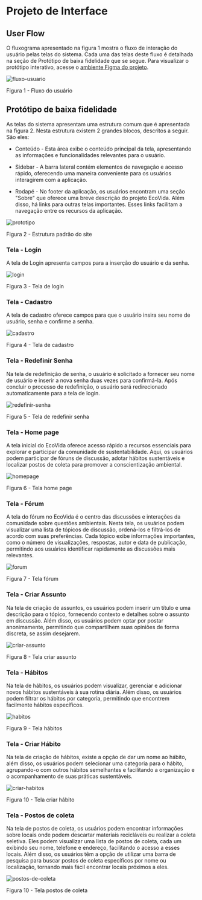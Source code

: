 
# Projeto de Interface


## User Flow

O fluxograma apresentado na figura 1 mostra o fluxo de interação do usuário pelas telas do sistema. Cada uma das telas deste fluxo é detalhada na seção de Protótipo de baixa fidelidade que se segue. Para visualizar o protótipo interativo, acesse o [ambiente Figma do projeto](https://www.figma.com/proto/ZGWFdBHeITIK1HuhdenXy5/EcoVida---PUC?type=design&node-id=4-27&t=pDDqPuD6Muygci89-1&scaling=min-zoom&page-id=3%3A248&mode=design).

  ![fluxo-usuario](https://cdn.discordapp.com/attachments/737069685333557319/1229182122359525396/EcoVida_-_Fluxo_do_Usuario.png?ex=662ec00f&is=661c4b0f&hm=09f4fe93dee8de20e9e653b851fa28032782dd4ceb0b73a2f23ee3c6d593af96&)

Figura 1 - Fluxo do usuário


## Protótipo de baixa fidelidade

As telas do sistema apresentam uma estrutura comum que é apresentada na figura 2. Nesta estrutura existem 2 grandes blocos, descritos a seguir. São eles:

- Conteúdo - Esta área exibe o conteúdo principal da tela, apresentando as informações e funcionalidades relevantes para o usuário.

 - Sidebar - A barra lateral contém elementos de navegação e acesso rápido, oferecendo uma maneira conveniente para os usuários interagirem com a aplicação.

 - Rodapé - No footer da aplicação, os usuários encontram uma seção "Sobre" que oferece uma breve descrição do projeto EcoVida. Além disso, há links para outras telas importantes. Esses links facilitam a navegação entre os recursos da aplicação.


![prototipo](https://cdn.discordapp.com/attachments/737069685333557319/1229163330095153213/EcoVida_-_baixa_qualidade.png?ex=662eae8e&is=661c398e&hm=b0d4f06c9c100479cf11fd56de3ccae84bebbb5af677cc4579847c8fd400d843&)

Figura 2 - Estrutura padrão do site



### Tela - Login

A tela de Login apresenta campos para a inserção do usuário e da senha.
  
![login](https://media.discordapp.net/attachments/1038811979856494602/1226999681372913755/Tela_login.png?ex=6626cf80&is=66145a80&hm=b74b99bea5f06c8b28cb07fffdb6d0091638b48bb33ca2b9009e31971665b9e7&=&format=webp&quality=lossless&width=906&height=565)

  
 Figura 3 - Tela de login

 ### Tela - Cadastro

A tela de cadastro oferece campos para que o usuário insira seu nome de usuário, senha e confirme a senha.

![cadastro](https://cdn.discordapp.com/attachments/737069685333557319/1229173431959027865/EcoVida_-_Cadastro.png?ex=662eb7f7&is=661c42f7&hm=11cf4af47d98eff8e8551ebfcfea799f8ae2b60cb54ef54472eea6adfb1c3b2b&)

  
 Figura 4 - Tela de cadastro

 ### Tela - Redefinir Senha

Na tela de redefinição de senha, o usuário é solicitado a fornecer seu nome de usuário e inserir a nova senha duas vezes para confirmá-la. Após concluir o processo de redefinição, o usuário será redirecionado automaticamente para a tela de login.
  
![redefinir-senha](https://media.discordapp.net/attachments/1038811979856494602/1226999233610121276/redefinir_tela.png?ex=6626cf15&is=66145a15&hm=6d6affe6290f9d1d2f33a7049b43d66b53fcfe01cc1b34aa0f6ef970930f9ade&=&format=webp&quality=lossless&width=901&height=565)

  
 Figura 5 - Tela  de redefinir senha





### Tela - Home page

A tela inicial do EcoVida oferece acesso rápido a recursos essenciais para explorar e participar da comunidade de sustentabilidade. Aqui, os usuários podem participar de fóruns de discussão, adotar hábitos sustentáveis e localizar postos de coleta para promover a conscientização ambiental.
  
![homepage](https://cdn.discordapp.com/attachments/737069685333557319/1229164881937436682/EcoVida_-_Home.png?ex=662eb000&is=661c3b00&hm=0aa671d43e4361a57f0e463cd25070ddc1bdcb4813b20fce3345657685d151df&)

Figura 6 - Tela home page


### Tela - Fórum

A tela do fórum no EcoVida é o centro das discussões e interações da comunidade sobre questões ambientais. Nesta tela, os usuários podem visualizar uma lista de tópicos de discussão, ordená-los e filtrá-los de acordo com suas preferências. Cada tópico exibe informações importantes, como o número de visualizações, respostas, autor e data de publicação, permitindo aos usuários identificar rapidamente as discussões mais relevantes.
  
![forum](https://cdn.discordapp.com/attachments/737069685333557319/1229166324828082186/EcoVida_-_Forum.png?ex=662eb158&is=661c3c58&hm=d4103198520a9d0fe944524ef1f968aec37e7aa2d795b1603d6076f64cf9fae5&)

Figura 7 - Tela fórum

### Tela - Criar Assunto

Na tela de criação de assuntos, os usuários podem inserir um título e uma descrição para o tópico, fornecendo contexto e detalhes sobre o assunto em discussão. Além disso, os usuários podem optar por postar anonimamente, permitindo que compartilhem suas opiniões de forma discreta, se assim desejarem.
  
![criar-assunto](https://cdn.discordapp.com/attachments/737069685333557319/1229167759116599366/EcoVida_-_Criar_Assunto.png?ex=662eb2ae&is=661c3dae&hm=c93b88d62db29d856a386f96b7beeb6e53c5c628d0f548571caccb3c7aca38ef&)

Figura 8 - Tela criar assunto


### Tela - Hábitos

Na tela de hábitos, os usuários podem visualizar, gerenciar e adicionar novos hábitos sustentáveis à sua rotina diária. Além disso, os usuários podem filtrar os hábitos por categoria, permitindo que encontrem facilmente hábitos específicos.
  
![habitos](https://cdn.discordapp.com/attachments/737069685333557319/1229168234306080818/EcoVida_-_Habitos.png?ex=662eb31f&is=661c3e1f&hm=acef94e2667de00d638067905b65413bbe001c080e9c8aedf03598d30e8da24e&)

Figura 9 - Tela hábitos


### Tela - Criar Hábito

Na tela de criação de hábitos, existe a opção de dar um nome ao hábito, além disso, os usuários podem selecionar uma categoria para o hábito, agrupando-o com outros hábitos semelhantes e facilitando a organização e o acompanhamento de suas práticas sustentáveis. 

![criar-habitos](https://cdn.discordapp.com/attachments/737069685333557319/1229170807733882942/EcoVida_-_Criar_Habito.png?ex=662eb585&is=661c4085&hm=1b7e0c2f0a0dfd73d2e5c5899acf880320116bf15fe098f35667254e4bc9f26a&)

Figura 10 - Tela criar hábito

### Tela - Postos de coleta

Na tela de postos de coleta, os usuários podem encontrar informações sobre locais onde podem descartar materiais recicláveis ​​ou realizar a coleta seletiva. Eles podem visualizar uma lista de postos de coleta, cada um exibindo seu nome, telefone e endereço, facilitando o acesso a esses locais. Além disso, os usuários têm a opção de utilizar uma barra de pesquisa para buscar postos de coleta específicos por nome ou localização, tornando mais fácil encontrar locais próximos a eles.

![postos-de-coleta](https://cdn.discordapp.com/attachments/737069685333557319/1229175908359868518/EcoVida_-_Postos_de_Coleta.png?ex=662eba45&is=661c4545&hm=77696b7d634691d65ce43e11f2c9d936f5f752c9bfe71712010cb7477a91ef8f&)

Figura 10 - Tela postos de coleta



